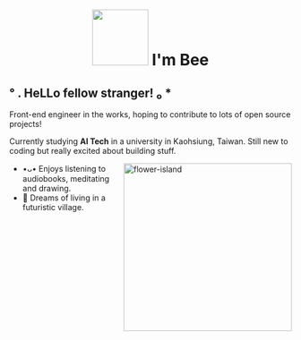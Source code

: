 
<h1 align="center"><img src = "https://media4.giphy.com/media/v1.Y2lkPTc5MGI3NjExMzExdjd5OWhyMm8zcm53ZDVlemJtbnNodm8zMzhnc2FqczFhbmg4ciZlcD12MV9pbnRlcm5hbF9naWZfYnlfaWQmY3Q9Zw/RGvJD7iJehKK57K2TG/giphy.gif" width = "100"> I'm Bee</h1>
<h2 >° . HeLLo fellow stranger! ₀ *</h2>
<p>Front-end engineer in the works, hoping to contribute to lots of open source projects!</p>
<p>Currently studying <b>AI Tech</b> in a university in Kaohsiung, Taiwan. Still new to coding but really excited about building stuff.</p>
<img align="right" alt="flower-island" src="https://i.postimg.cc/MG5cb7X1/flower-island.jpg" width="300" />
<ul>
    <li>•ᴗ• Enjoys listening to audiobooks, meditating and drawing.</li>
    <li>🥺 Dreams of living in a futuristic village.</li>
</ul>

<!---
ratwitxch/ratwitxch is a ✨ special ✨ repository because its `README.md` (this file) appears on your GitHub profile.
You can click the Preview link to take a look at your changes.
--->

